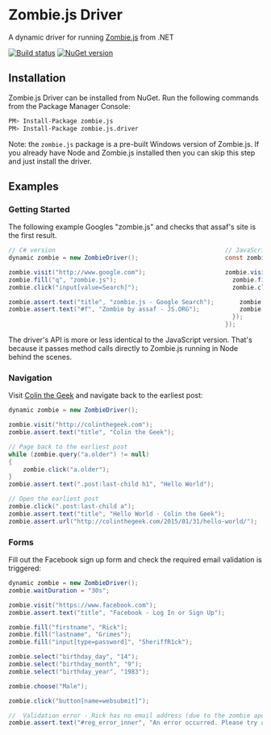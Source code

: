 # Zombie.js Driver
A dynamic driver for running [Zombie.js][1] from .NET

[![Build status][2]][3]
[![NuGet version][4]][5]

## Installation
Zombie.js Driver can be installed from NuGet.  Run the following commands from
the Package Manager Console:

```bash
PM> Install-Package zombie.js
PM> Install-Package zombie.js.driver
```

Note: the `zombie.js` package is a pre-built Windows version of Zombie.js.  If
you already have Node and Zombie.js installed then you can skip this step and
just install the driver.

## Examples
### Getting Started
The following example Googles "zombie.js" and checks that assaf's site is the
first result.

```csharp
// C# version                                               // JavaScript version
dynamic zombie = new ZombieDriver();                        const zombie = new Browser();

zombie.visit("http://www.google.com");                      zombie.visit("http://www.google.com").then(() => {
zombie.fill("q", "zombie.js");                                zombie.fill("q", "zombie.js");
zombie.click("input[value=Search]");                          zombie.click("input[value=Search]").then(() => {

zombie.assert.text("title", "zombie.js - Google Search");       zombie.assert.text("title", "zombie.js - Google Search");
zombie.assert.text("#f", "Zombie by assaf - JS.ORG");           zombie.assert.text("#f", "Zombie by assaf - JS.ORG");
                                                              });
                                                            });
```

The driver's API is more or less identical to the JavaScript version.  That's
because it passes method calls directly to Zombie.js running in Node behind the
scenes.

### Navigation
Visit [Colin the Geek][6] and navigate back to the earliest post:

```csharp
dynamic zombie = new ZombieDriver();

zombie.visit("http://colinthegeek.com");
zombie.assert.text("title", "Colin the Geek");

// Page back to the earliest post
while (zombie.query("a.older") != null)
{
    zombie.click("a.older");
}
zombie.assert.text(".post:last-child h1", "Hello World");

// Open the earliest post
zombie.click(".post:last-child a");
zombie.assert.text("title", "Hello World · Colin the Geek");
zombie.assert.url("http://colinthegeek.com/2015/01/31/hello-world/");
```

### Forms
Fill out the Facebook sign up form and check the required email validation is
triggered:

```csharp
dynamic zombie = new ZombieDriver();
zombie.waitDuration = "30s";

zombie.visit("https://www.facebook.com");
zombie.assert.text("title", "Facebook - Log In or Sign Up");

zombie.fill("firstname", "Rick");
zombie.fill("lastname", "Grimes");
zombie.fill("input[type=password]", "SheriffR1ck");

zombie.select("birthday_day", "14");
zombie.select("birthday_month", "9");
zombie.select("birthday_year", "1983");

zombie.choose("Male");

zombie.click("button[name=websubmit]");

//  Validation error - Rick has no email address (due to the zombie apocolypse)
zombie.assert.text("#reg_error_inner", "An error occurred. Please try again.");
```

[1]: http://zombie.js.org/
[2]: https://ci.appveyor.com/api/projects/status/ba0wcbvar1vo5voy?svg=true
[3]: https://ci.appveyor.com/project/ColinOrr/zombie-net
[4]: https://badge.fury.io/nu/zombie.js.driver.svg
[5]: https://www.nuget.org/packages/zombie.js.driver
[6]: http://colinthegeek.com
